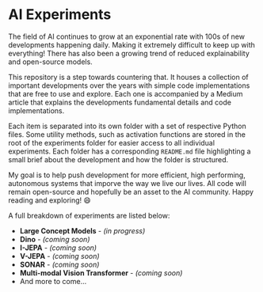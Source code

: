# AI Experiments

The field of AI continues to grow at an exponential rate with 100s of new developments happening daily. Making it extremely difficult to keep up with everything! There has also been a growing trend of reduced explainability and open-source models.

This repository is a step towards countering that. It houses a collection of important developments over the years with simple code implementations that are free to use and explore. Each one is accompanied by a Medium article that explains the developments fundamental details and code implementations.

Each item is separated into its own folder with a set of respective Python files. Some utility methods, such as activation functions are stored in the root of the experiments folder for easier access to all individual experiments. Each folder has a corresponding `README.md` file highlighting a small brief about the development and how the folder is structured.

My goal is to help push development for more efficient, high performing, autonomous systems that imporve the way we live our lives. All code will remain open-source and hopefully be an asset to the AI community. Happy reading and exploring! 😄

A full breakdown of experiments are listed below:

- **Large Concept Models** - _(in progress)_
- **Dino** - _(coming soon)_
- **I-JEPA** - _(coming soon)_
- **V-JEPA** - _(coming soon)_
- **SONAR** - _(coming soon)_
- **Multi-modal Vision Transformer** - _(coming soon)_
- And more to come...

<!-- 
- Joint-embedding architectures
- Energy-based models
- Regularized methods (instead of contrastive)
- Reduce RL (very sample inefficient) for model predictive control
-->
